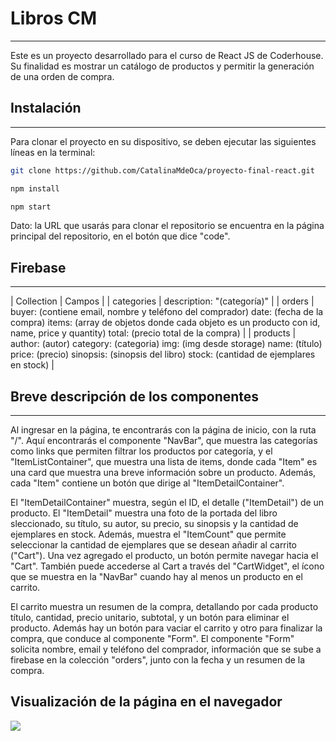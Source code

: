 # Libros CM

***

Este es un proyecto desarrollado para el curso de React JS de Coderhouse. Su finalidad es mostrar un catálogo de productos y permitir la generación de una orden de compra.

## Instalación

***

Para clonar el proyecto en su dispositivo, se deben ejecutar las siguientes líneas en la terminal:

````sh
git clone https://github.com/CatalinaMdeOca/proyecto-final-react.git

npm install

npm start
````

Dato: la URL que usarás para clonar el repositorio se encuentra en la página principal del repositorio, en el botón que dice "code".

## Firebase

***

| Collection | Campos |
| categories | description: "(categoría)" |
| orders | buyer: (contiene email, nombre y teléfono del comprador)
            date: (fecha de la compra)
            items: (array de  objetos donde cada objeto es un producto con id, name, price y quantity)
            total: (precio total de la compra) |
| products | author: (autor)
            category: (categoria)
            img: (img desde storage)
            name: (título)
            price: (precio)
            sinopsis: (sinopsis del libro)
            stock: (cantidad de  ejemplares en stock) |

## Breve descripción de los componentes

***

Al ingresar en la página, te encontrarás con la página de inicio, con la ruta "/". Aquí encontrarás el componente "NavBar", que muestra las categorías como links que permiten filtrar los productos por categoría, y el "ItemListContainer", que muestra una lista de items, donde cada "Item" es una card que muestra una breve información sobre un producto. Además, cada "Item" contiene un botón que dirige al "ItemDetailContainer".

El "ItemDetailContainer" muestra, según el ID, el detalle ("ItemDetail") de un producto. El "ItemDetail" muestra una foto de la portada del libro sleccionado, su título, su autor, su precio, su sinopsis y la cantidad de ejemplares en stock. Además, muestra el "ItemCount" que permite seleccionar la cantidad de ejemplares que se desean añadir al carrito ("Cart"). Una vez agregado el producto, un botón permite navegar hacia el "Cart". También puede accederse al  Cart a través del "CartWidget", el ícono que se muestra en la "NavBar" cuando hay al menos un producto en el carrito.

El carrito muestra un resumen de la compra, detallando por cada producto título, cantidad, precio unitario, subtotal, y un botón para eliminar el producto. Además hay un botón para vaciar el carrito y otro para finalizar la compra, que conduce al componente "Form". El componente "Form" solicita nombre, email y teléfono del comprador, información que se sube a firebase en la colección "orders", junto con la fecha y un resumen de la compra.

## Visualización de la página en el navegador

![](reactApp.gif)